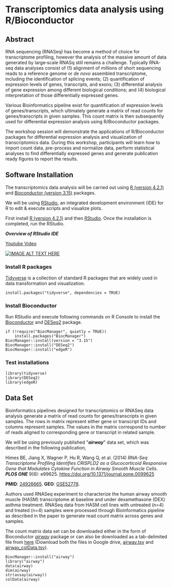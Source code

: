 
# Transcriptomics data analysis using R/Bioconductor

## Abstract

RNA sequencing (RNASeq) has become a method of choice for transcriptome profiling, however the analysis of the massive amount of data generated by large‐scale RNASq still remains a challenge. Typically RNA‐seq data analyses consist of (1) alignment of millions of short sequencing reads to a reference genome or *de novo* assembled transcriptome, including the identification of splicing events; (2) quantification of expression levels of genes, transcripts, and exons; (3) differential analysis of gene expression among different biological conditions; and (4) biological interpretation of those differentially expressed genes.

Various Bioinformatics pipeline exist for quantification of expression levels of genes/transcripts, which ultimately generate a matrix of read counts for genes/transcripts in given samples. This count matrix is then subsequently used for differential expression analysis using R/Bioconductor packages.

The workshop session will demonstrate the applications of R/Bioconductor packages for differential expression analysis and visualization of transcriptomics data. During this workshop, participants will learn how to import count data, pre-process and normalize data, perform statistical analyses to find differentially expressed genes and generate publication ready figures to report the results.

## Software Installation

The transcriptomics data analysis will be carried out using [R (version 4.2.1)](https://cloud.r-project.org/) and [Bioconductor (version 3.15)](https://bioconductor.org/install/) packages.

We will be using [RStudio](https://www.rstudio.com/products/rstudio/), an integrated development environment (IDE) for R to edit & execute scripts and visualize plots.

First install [R (version 4.2.1)](https://cloud.r-project.org/) and then [RStudio](https://www.rstudio.com/products/rstudio/). Once the installation is completed, run the RStudio.

***Overview of RStudio IDE***

[Youtube Video](https://youtu.be/n3uue28FD0w)

[![IMAGE ALT TEXT HERE](https://img.youtube.com/vi/n3uue28FD0w/0.jpg)](https://www.youtube.com/watch?v=n3uue28FD0w)

### Install R packages

[Tidyverse](https://www.tidyverse.org/) is a collection of standard R packages that are widely used in data transformation and visualization.

```{r eval=FALSE, include=TRUE}
install.packages("tidyverse", dependencies = TRUE)
```

### Install Bioconductor

Run RStudio and execute following commands on R Console to install the [Bioconductor](https://bioconductor.org/install/) and [DESeq2](https://bioconductor.org/packages/release/bioc/html/DESeq2.html) package.

```{r eval=FALSE, include=TRUE}
if (!require("BiocManager", quietly = TRUE))
    install.packages("BiocManager")
BiocManager::install(version = "3.15")
BiocManager::install("DESeq2")
BiocManager::install("edgeR")
```

### Test installations

```{r eval=FALSE, include=TRUE}
library(tidyverse)
library(DESeq2)
library(edgeR)
```

## Data Set

Bioinformatics pipelines designed for transcriptomics or RNASeq data analysis generate a matrix of read counts for genes/transcripts in given samples. The rows in matrix represent either gene or transcript IDs and columns represent samples. The values in the matrix correspond to number of reads aligned to corresponding gene or transcript in related sample.

We will be using previously published "***airway***" data set, which was described in the following publication,

Himes BE, Jiang X, Wagner P, Hu R, Wang Q, et al. (2014) *RNA-Seq Transcriptome Profiling Identifies CRISPLD2 as a Glucocorticoid Responsive Gene that Modulates Cytokine Function in Airway Smooth Muscle Cells*. ***PLOS ONE*** 9(6): e99625. <https://doi.org/10.1371/journal.pone.0099625>

**PMID**: [24926665](https://pubmed.ncbi.nlm.nih.gov/24926665/). **GEO**: [GSE52778](https://www.ncbi.nlm.nih.gov/geo/query/acc.cgi?acc=GSE52778).

Authors used RNASeq experiment to characterize the human airway smooth muscle (HASM) transcriptome at baseline and under dexamethasone (DEX) asthma treatment. RNASeq data from HASM cell lines with untreated (n=4) and treated (n=4) samples were processed through Bioinformatics pipeline as described in the paper to generate read count matrix across genes and samples.

The count matrix data set can be downloaded either in the form of Bioconductor [*airway*](https://bioconductor.org/packages/release/data/experiment/vignettes/airway/inst/doc/airway.html) package or can also be downloaded as a tab-delimited file from [here](https://drive.google.com/drive/folders/1eosGdWh0zzEXLg1v61BpMQAk60YpoYJ7?usp=sharing) (Download both the files in Google drive, [airway.tsv](https://drive.google.com/file/d/11dujOxITpI3KHujyBTojfNBueLXbAIzk/view?usp=sharing) and [airway_colData.tsv](https://drive.google.com/file/d/1Vji3F2M4VUIoQOV_4_yeRGdPNhIjU1sJ/view?usp=sharing)).

```{r eval=FALSE, include=TRUE}
BiocManager::install("airway")
library("airway")
data(airway)
dim(airway)
str(assay(airway))
colData(airway)
```

